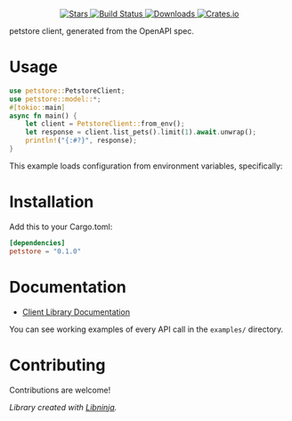 <div id="top"></div>

<p align="center">
    <a href="https://github.com/prabhpreet/libninja-all-of-example/stargazers">
        <img src="https://img.shields.io/github/stars/prabhpreet/libninja-all-of-example.svg?style=flat-square" alt="Stars" />
    </a>
    <a href="https://github.com/prabhpreet/libninja-all-of-example/actions">
        <img src="https://img.shields.io/github/workflow/status/prabhpreet/libninja-all-of-example/ci?style=flat-square" alt="Build Status" />
    </a>
    
<a href="https://crates.io/crates/petstore">
    <img src="https://img.shields.io/crates/d/petstore?style=flat-square" alt="Downloads" />
</a>
<a href="https://crates.io/crates/petstore">
    <img src="https://img.shields.io/crates/v/petstore?style=flat-square" alt="Crates.io" />
</a>

</p>

petstore client, generated from the OpenAPI spec.

# Usage

```rust
use petstore::PetstoreClient;
use petstore::model::*;
#[tokio::main]
async fn main() {
    let client = PetstoreClient::from_env();
    let response = client.list_pets().limit(1).await.unwrap();
    println!("{:#?}", response);
}
```

This example loads configuration from environment variables, specifically:



# Installation

Add this to your Cargo.toml:

```toml
[dependencies]
petstore = "0.1.0"
```


# Documentation



* [Client Library Documentation](https://docs.rs/petstore)


You can see working examples of every API call in the `examples/` directory.

# Contributing

Contributions are welcome!

*Library created with [Libninja](https://www.libninja.com).*